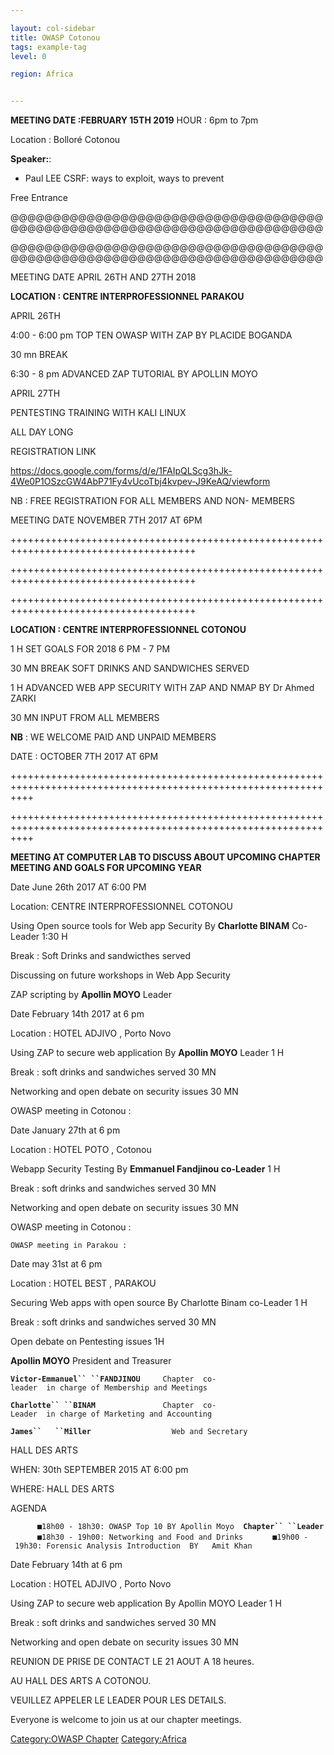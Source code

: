 ```yaml
---

layout: col-sidebar
title: OWASP Cotonou
tags: example-tag
level: 0

region: Africa


---
```

**MEETING DATE :FEBRUARY 15TH 2019** HOUR : 6pm to 7pm

Location : Bolloré Cotonou

**Speaker:**:

  - Paul LEE CSRF: ways to exploit, ways to prevent

Free Entrance

@@@@@@@@@@@@@@@@@@@@@@@@@@@@@@@@@@@@@@@@@@@@@@@@@@@@@@@@@@@@@@@@@@@@@@@@@@

@@@@@@@@@@@@@@@@@@@@@@@@@@@@@@@@@@@@@@@@@@@@@@@@@@@@@@@@@@@@@@@@@@@@@@@@@@

MEETING DATE APRIL 26TH AND 27TH 2018

**LOCATION : CENTRE INTERPROFESSIONNEL PARAKOU**

APRIL 26TH

4:00 - 6:00 pm TOP TEN OWASP WITH ZAP BY PLACIDE BOGANDA

30 mn BREAK

6:30 - 8 pm ADVANCED ZAP TUTORIAL BY APOLLIN MOYO

APRIL 27TH

PENTESTING TRAINING WITH KALI LINUX

ALL DAY LONG

REGISTRATION LINK

<https://docs.google.com/forms/d/e/1FAIpQLScg3hJk-4We0P1OSzcGW4AbP71Fy4vUcoTbj4kvpev-J9KeAQ/viewform>

NB : FREE REGISTRATION FOR ALL MEMBERS AND NON- MEMBERS

MEETING DATE NOVEMBER 7TH 2017 AT 6PM

\++++++++++++++++++++++++++++++++++++++++++++++++++++++++++++++++++++++++++++++++++++++

\++++++++++++++++++++++++++++++++++++++++++++++++++++++++++++++++++++++++++++++++++++++

\++++++++++++++++++++++++++++++++++++++++++++++++++++++++++++++++++++++++++++++++++++++

**LOCATION : CENTRE INTERPROFESSIONNEL COTONOU**

1 H SET GOALS FOR 2018 6 PM - 7 PM

30 MN BREAK SOFT DRINKS AND SANDWICHES SERVED

1 H ADVANCED WEB APP SECURITY WITH ZAP AND NMAP BY Dr Ahmed ZARKI

30 MN INPUT FROM ALL MEMBERS

**NB** : WE WELCOME PAID AND UNPAID MEMBERS

DATE : OCTOBER 7TH 2017 AT 6PM

\++++++++++++++++++++++++++++++++++++++++++++++++++++++++++++++++++++++++++++++++++++++++++++++++++++++++++++++++

\++++++++++++++++++++++++++++++++++++++++++++++++++++++++++++++++++++++++++++++++++++++++++++++++++++++++++++++++

**MEETING AT COMPUTER LAB TO DISCUSS ABOUT UPCOMING CHAPTER MEETING AND
GOALS FOR UPCOMING YEAR**

Date June 26th 2017 AT 6:00 PM

Location: CENTRE INTERPROFESSIONNEL COTONOU

Using Open source tools for Web app Security By **Charlotte BINAM**
Co-Leader 1:30 H

Break : Soft Drinks and sandwicthes served

Discussing on future workshops in Web App Security

ZAP scripting by **Apollin MOYO** Leader

Date February 14th 2017 at 6 pm

Location : HOTEL ADJIVO , Porto Novo

Using ZAP to secure web application By **Apollin MOYO** Leader 1 H

Break : soft drinks and sandwiches served 30 MN

Networking and open debate on security issues 30 MN

OWASP meeting in Cotonou :

Date January 27th at 6 pm

Location : HOTEL POTO , Cotonou

Webapp Security Testing By **Emmanuel Fandjinou co-Leader** 1 H

Break : soft drinks and sandwiches served 30 MN

Networking and open debate on security issues 30 MN

OWASP meeting in Cotonou :

`OWASP meeting in Parakou :`

Date may 31st at 6 pm

Location : HOTEL BEST , PARAKOU

Securing Web apps with open source By Charlotte Binam co-Leader 1 H

Break : soft drinks and sandwiches served 30 MN

Open debate on Pentesting issues 1H

**Apollin MOYO** President and Treasurer

**`Victor-Emmanuel``
 ``FANDJINOU`**`     Chapter  co-leader  in charge of Membership and Meetings`

**`Charlotte``
 ``BINAM`**`               Chapter  co-Leader  in charge of Marketing and Accounting`

**`James``   ``Miller`**`                  Web and Secretary`

HALL DES ARTS

WHEN: 30th SEPTEMBER 2015 AT 6:00 pm

WHERE: HALL DES ARTS

AGENDA

`      ■18h00 - 18h30: OWASP Top 10 BY Apollin Moyo  `**`Chapter``
 ``Leader`**
`      ■18h30 - 19h00: Networking and Food and Drinks`
`      ■19h00 - 19h30: Forensic Analysis Introduction  BY   Amit Khan`

Date February 14th at 6 pm

Location : HOTEL ADJIVO , Porto Novo

Using ZAP to secure web application By Apollin MOYO Leader 1 H

Break : soft drinks and sandwiches served 30 MN

Networking and open debate on security issues 30 MN

REUNION DE PRISE DE CONTACT LE 21 AOUT A 18 heures.

AU HALL DES ARTS A COTONOU.

VEUILLEZ APPELER LE LEADER POUR LES DETAILS.

Everyone is welcome to join us at our chapter meetings.

[Category:OWASP Chapter](Category:OWASP_Chapter "wikilink")
[Category:Africa](Category:Africa "wikilink")
